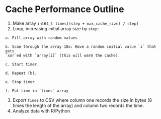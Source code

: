 # Cache Performance Outline

  1. Make array `int64_t times[(step + max_cache_size) / step]`
  2. Loop, increasing initial array size by `step`:

    a. Fill array with random values

    b. Scan through the array 10x: Have a random initial value `i` that gets
    `xor`ed with `array[i]` (this will warm the cache).

    c. Start timer.

    d. Repeat (b).

    e. Stop timer

    f. Put time in `times` array

  3. Export `times` to CSV where column one records the size in bytes (8 times
     the length of the array) and column two records the time.
  4. Analyze data with R/Python
